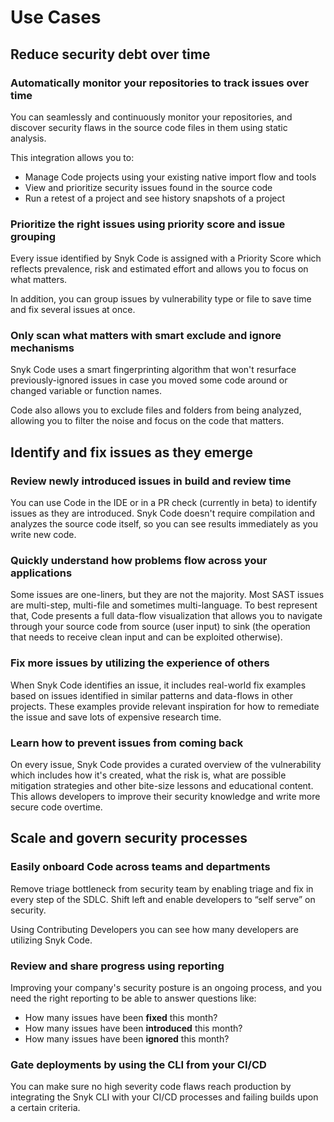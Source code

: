 # Use Cases

## Reduce security debt over time

### Automatically monitor your repositories to track issues over time

You can seamlessly and continuously monitor your repositories, and discover security flaws in the source code files in them using static analysis.

This integration allows you to:

* Manage Code projects using your existing native import flow and tools
* View and prioritize security issues found in the source code
* Run a retest of a project and see history snapshots of a project

### Prioritize the right issues using priority score and issue grouping

Every issue identified by Snyk Code is assigned with a Priority Score which reflects prevalence, risk and estimated effort and allows you to focus on what matters.

In addition, you can group issues by vulnerability type or file to save time and fix several issues at once.

### Only scan what matters with smart exclude and ignore mechanisms

Snyk Code uses a smart fingerprinting algorithm that won't resurface previously-ignored issues in case you moved some code around or changed variable or function names.

Code also allows you to exclude files and folders from being analyzed, allowing you to filter the noise and focus on the code that matters.

## Identify and fix issues as they emerge

### Review newly introduced issues in build and review time

You can use Code in the IDE or in a PR check (currently in beta) to identify issues as they are introduced. Snyk Code doesn't require compilation and analyzes the source code itself, so you can see results immediately as you write new code.

### Quickly understand how problems flow across your applications

Some issues are one-liners, but they are not the majority. Most SAST issues are multi-step, multi-file and sometimes multi-language. To best represent that, Code presents a full data-flow visualization that allows you to navigate through your source code from source (user input) to sink (the operation that needs to receive clean input and can be exploited otherwise).

### Fix more issues by utilizing the experience of others

When Snyk Code identifies an issue, it includes real-world fix examples based on issues identified in similar patterns and data-flows in other projects. These examples provide relevant inspiration for how to remediate the issue and save lots of expensive research time.

### Learn how to prevent issues from coming back

On every issue, Snyk Code provides a curated overview of the vulnerability which includes how it's created, what the risk is, what are possible mitigation strategies and other bite-size lessons and educational content. This allows developers to improve their security knowledge and write more secure code overtime.

## Scale and govern security processes

### Easily onboard Code across teams and departments

Remove triage bottleneck from security team by enabling triage and fix in every step of the SDLC. Shift left and enable developers to “self serve” on security.

Using Contributing Developers you can see how many developers are utilizing Snyk Code.

### Review and share progress using reporting

Improving your company's security posture is an ongoing process, and you need the right reporting to be able to answer questions like:

* How many issues have been **fixed** this month?
* How many issues have been **introduced** this month?
* How many issues have been **ignored** this month?

### Gate deployments by using the CLI from your CI/CD

You can make sure no high severity code flaws reach production by integrating the Snyk CLI with your CI/CD processes and failing builds upon a certain criteria.
